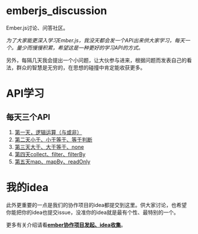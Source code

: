 # emberjs_discussion
Ember.js讨论、问答社区。



*为了大家能更深入学习Ember.js，我没天都会发一个API出来供大家学习，每天一个。量少而慢慢积累，希望这是一种更好的学习API的方式。*

另外，每隔几天我会提出一个小问题，让大伙参与进来，根据问题而发表自己的看法，群众的智慧是无穷的，在思想的碰撞中肯定能收获更多。

# API学习

## 每天三个API

1. [第一天，逻辑运算（与或非）](http://emberteach.ddlisting.com/2016/09/25/and-not-or-operator/)
2. [第二天小于、小于等于、等于判断](http://emberteach.ddlisting.com/2016/09/27/lt-lte-equal/)
3. [第三天大于、大于等于、none](http://emberteach.ddlisting.com/2016/09/28/gt-gte-none/)
4. [第四天collect、filter、filterBy](http://emberteach.ddlisting.com/2016/09/30/collect-filter-filterby/)
5. [第五天map、mapBy、readOnly](http://emberteach.ddlisting.com/2016/10/11/map-mapby-readonly/)



# 我的idea

此外更重要的一点是我们的协作项目的idea都提交到这里。供大家讨论，也希望你能把你的idea也提交issue，没准你的idea就是最有个性、最特别的一个。

更多有关介绍请看[**ember协作项目发起、idea收集**](https://github.com/ubuntuvim/emberjs_discussion/blob/master/ember%E5%8D%8F%E4%BD%9C%E9%A1%B9%E7%9B%AE%E5%8F%91%E8%B5%B7%E3%80%81idea%E6%94%B6%E9%9B%86.md)。
